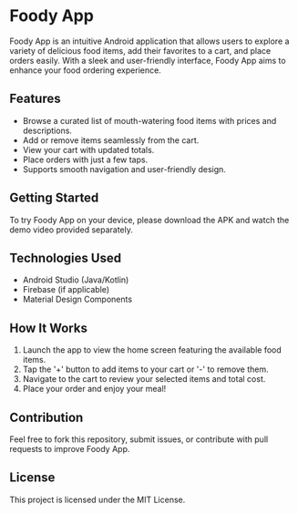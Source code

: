 # Foody App

Foody App is an intuitive Android application that allows users to explore a variety of delicious food items, add their favorites to a cart, and place orders easily. With a sleek and user-friendly interface, Foody App aims to enhance your food ordering experience.

## Features

- Browse a curated list of mouth-watering food items with prices and descriptions.
- Add or remove items seamlessly from the cart.
- View your cart with updated totals.
- Place orders with just a few taps.
- Supports smooth navigation and user-friendly design.

## Getting Started

To try Foody App on your device, please download the APK and watch the demo video provided separately.

## Technologies Used

- Android Studio (Java/Kotlin)
- Firebase (if applicable)
- Material Design Components

## How It Works

1. Launch the app to view the home screen featuring the available food items.
2. Tap the '+' button to add items to your cart or '-' to remove them.
3. Navigate to the cart to review your selected items and total cost.
4. Place your order and enjoy your meal!

## Contribution

Feel free to fork this repository, submit issues, or contribute with pull requests to improve Foody App.

## License

This project is licensed under the MIT License.
